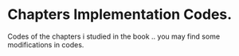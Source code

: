 # Chapters Implementation Codes.

Codes of the chapters i studied in the book .. you may find some modifications in codes.
